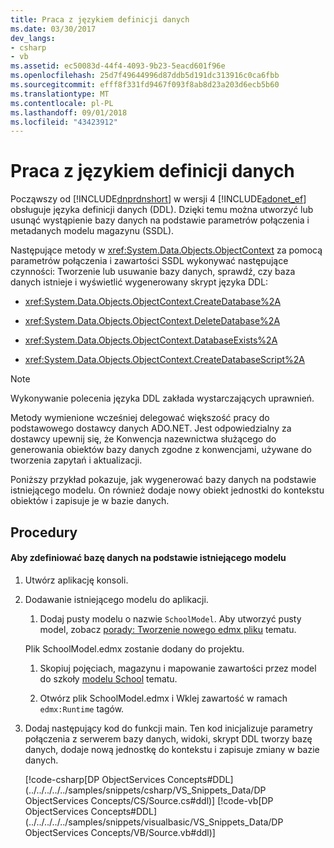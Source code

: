 ```yaml
---
title: Praca z językiem definicji danych
ms.date: 03/30/2017
dev_langs:
- csharp
- vb
ms.assetid: ec50083d-44f4-4093-9b23-5eacd601f96e
ms.openlocfilehash: 25d7f49644996d87ddb5d191dc313916c0ca6fbb
ms.sourcegitcommit: efff8f331fd9467f093f8ab8d23a203d6ecb5b60
ms.translationtype: MT
ms.contentlocale: pl-PL
ms.lasthandoff: 09/01/2018
ms.locfileid: "43423912"
---
```

# <a name="working-with-data-definition-language"></a>Praca z językiem definicji danych
Począwszy od [!INCLUDE[dnprdnshort](../../../../../includes/dnprdnshort-md.md)] w wersji 4 [!INCLUDE[adonet_ef](../../../../../includes/adonet-ef-md.md)] obsługuje języka definicji danych (DDL). Dzięki temu można utworzyć lub usunąć wystąpienie bazy danych na podstawie parametrów połączenia i metadanych modelu magazynu (SSDL).  
  
 Następujące metody w <xref:System.Data.Objects.ObjectContext> za pomocą parametrów połączenia i zawartości SSDL wykonywać następujące czynności: Tworzenie lub usuwanie bazy danych, sprawdź, czy baza danych istnieje i wyświetlić wygenerowany skrypt języka DDL:  
  
-   <xref:System.Data.Objects.ObjectContext.CreateDatabase%2A>  
  
-   <xref:System.Data.Objects.ObjectContext.DeleteDatabase%2A>  
  
-   <xref:System.Data.Objects.ObjectContext.DatabaseExists%2A>  
  
-   <xref:System.Data.Objects.ObjectContext.CreateDatabaseScript%2A>  
  
> [!NOTE]
>  Wykonywanie polecenia języka DDL zakłada wystarczających uprawnień.  
  
 Metody wymienione wcześniej delegować większość pracy do podstawowego dostawcy danych ADO.NET. Jest odpowiedzialny za dostawcy upewnij się, że Konwencja nazewnictwa służącego do generowania obiektów bazy danych zgodne z konwencjami, używane do tworzenia zapytań i aktualizacji.  
  
 Poniższy przykład pokazuje, jak wygenerować bazy danych na podstawie istniejącego modelu. On również dodaje nowy obiekt jednostki do kontekstu obiektów i zapisuje je w bazie danych.  
  
## <a name="procedures"></a>Procedury  
  
#### <a name="to-define-a-database-based-on-the-existing-model"></a>Aby zdefiniować bazę danych na podstawie istniejącego modelu  
  
1.  Utwórz aplikację konsoli.  
  
2.  Dodawanie istniejącego modelu do aplikacji.  
  
    1.  Dodaj pusty modelu o nazwie `SchoolModel`. Aby utworzyć pusty model, zobacz [porady: Tworzenie nowego edmx pliku](https://msdn.microsoft.com/library/beb8189e-e51c-4051-839c-9902c224abf2) tematu.  
  
     Plik SchoolModel.edmx zostanie dodany do projektu.  
  
    1.  Skopiuj pojęciach, magazynu i mapowanie zawartości przez model do szkoły [modelu School](https://msdn.microsoft.com/library/859a9587-81ea-4a45-9bc0-f8d330e1adac) tematu.  
  
    2.  Otwórz plik SchoolModel.edmx i Wklej zawartość w ramach `edmx:Runtime` tagów.  
  
3.  Dodaj następujący kod do funkcji main. Ten kod inicjalizuje parametry połączenia z serwerem bazy danych, widoki, skrypt DDL tworzy bazę danych, dodaje nową jednostkę do kontekstu i zapisuje zmiany w bazie danych.  
  
     [!code-csharp[DP ObjectServices Concepts#DDL](../../../../../samples/snippets/csharp/VS_Snippets_Data/DP ObjectServices Concepts/CS/Source.cs#ddl)]
     [!code-vb[DP ObjectServices Concepts#DDL](../../../../../samples/snippets/visualbasic/VS_Snippets_Data/DP ObjectServices Concepts/VB/Source.vb#ddl)]
